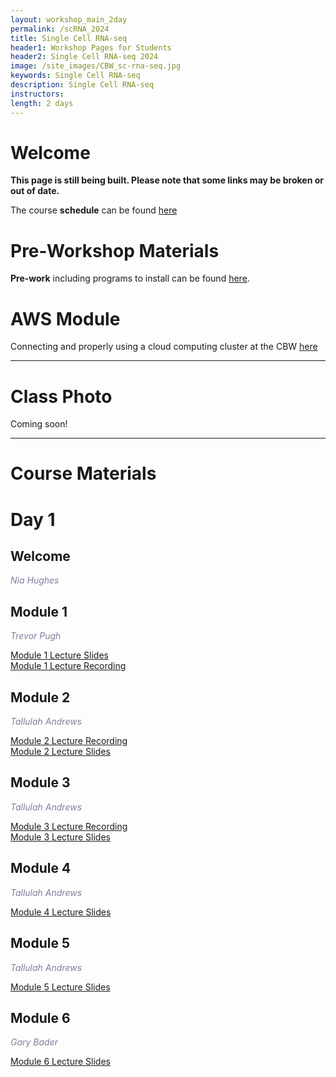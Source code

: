 ```yaml
---
layout: workshop_main_2day
permalink: /scRNA_2024
title: Single Cell RNA-seq
header1: Workshop Pages for Students
header2: Single Cell RNA-seq 2024
image: /site_images/CBW_sc-rna-seq.jpg
keywords: Single Cell RNA-seq
description: Single Cell RNA-seq
instructors: 
length: 2 days
---
```


# Welcome <a id="welcome"></a> 

**This page is still being built. Please note that some links may be broken or out of date.**

The course **schedule** can be found [here](https://bioinformaticsdotca.github.io/scRNA_2024_schedule)

<!-- Meet your **faculty** [here]()  -->

# Pre-Workshop Materials <a id="preworkshop"></a>

**Pre-work** including programs to install can be found [here](https://forms.gle/dXRFV6VRYAvvn3dd7).  

# AWS Module <a id="preworkshop"></a>

Connecting and properly using a cloud computing cluster at the CBW [here](https://bioinformaticsdotca.github.io/AWS_2024)  

***

# Class Photo

Coming soon!

***

# Course Materials

# Day 1 <a id="day1"></a>

##  Welcome

*<font color="#827e9c">Nia Hughes</font>*

## Module 1

*<font color="#827e9c">Trevor Pugh</font>*

[Module 1 Lecture Slides](https://drive.google.com/file/d/1ZvUYmpS_HD5wJWy-O_Ot7yaeUQHs1OHj/view?usp=drive_link)  
[Module 1 Lecture Recording](https://youtu.be/fYxv9y2UyUM)  

## Module 2

*<font color="#827e9c">Tallulah Andrews</font>*

[Module 2 Lecture Recording](https://youtu.be/X9cX-b3x_50)  
[Module 2 Lecture Slides](https://docs.google.com/presentation/d/1WX-3SEAgsYNGIyr0CNWMq7raHROYOb3n/edit?usp=sharing&ouid=115729968211645905937&rtpof=true&sd=true)  

## Module 3

*<font color="#827e9c">Tallulah Andrews</font>*

[Module 3 Lecture Recording](https://youtu.be/KBIJXR0MPUc)  
[Module 3 Lecture Slides](https://docs.google.com/presentation/d/1kbuNPb4M_3pZklcpJRpkPF4ULvB-DYWH/edit?usp=sharing&ouid=115729968211645905937&rtpof=true&sd=true)  

## Module 4

*<font color="#827e9c">Tallulah Andrews</font>*

[Module 4 Lecture Slides](https://docs.google.com/presentation/d/1y3jYl9fZyU7YPu2B_JFJITJyBsprqBf_/edit?usp=sharing&ouid=115729968211645905937&rtpof=true&sd=true)  

## Module 5

*<font color="#827e9c">Tallulah Andrews</font>*

[Module 5 Lecture Slides](https://docs.google.com/presentation/d/1omHcfdWozurRc8Ztyhx01Z_Z9VEdjpwk/edit?usp=sharing&ouid=115729968211645905937&rtpof=true&sd=true)  


## Module 6

*<font color="#827e9c">Gary Bader</font>*

[Module 6 Lecture Slides](https://docs.google.com/presentation/d/1h9Fk1bmpoRCdNbcJX-D1JTiYrvVZStjK/edit?usp=sharing&ouid=115729968211645905937&rtpof=true&sd=true)  


